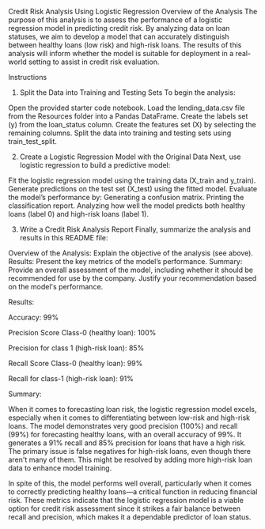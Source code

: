 Credit Risk Analysis Using Logistic Regression
Overview of the Analysis
The purpose of this analysis is to assess the performance of a logistic regression model in predicting credit risk. By analyzing data on loan statuses, we aim to develop a model that can accurately distinguish between healthy loans (low risk) and high-risk loans. The results of this analysis will inform whether the model is suitable for deployment in a real-world setting to assist in credit risk evaluation.

Instructions
1. Split the Data into Training and Testing Sets
To begin the analysis:

Open the provided starter code notebook.
Load the lending_data.csv file from the Resources folder into a Pandas DataFrame.
Create the labels set (y) from the loan_status column.
Create the features set (X) by selecting the remaining columns.
Split the data into training and testing sets using train_test_split.

2. Create a Logistic Regression Model with the Original Data
Next, use logistic regression to build a predictive model:

Fit the logistic regression model using the training data (X_train and y_train).
Generate predictions on the test set (X_test) using the fitted model.
Evaluate the model’s performance by:
Generating a confusion matrix.
Printing the classification report.
Analyzing how well the model predicts both healthy loans (label 0) and high-risk loans (label 1).

3. Write a Credit Risk Analysis Report
Finally, summarize the analysis and results in this README file:

Overview of the Analysis: Explain the objective of the analysis (see above).
Results: Present the key metrics of the model’s performance.
Summary: Provide an overall assessment of the model, including whether it should be recommended for use by the company. Justify your recommendation based on the model's performance.

Results:

Accuracy: 99%

Precision Score Class-0 (healthy loan): 100%

Precision for class 1 (high-risk loan): 85%

Recall Score Class-0 (healthy loan): 99%

Recall for class-1 (high-risk loan): 91%

Summary:

When it comes to forecasting loan risk, the logistic regression model excels, especially when it comes to differentiating between low-risk and high-risk loans. The model demonstrates very good precision (100%) and recall (99%) for forecasting healthy loans, with an overall accuracy of 99%. It generates a 91% recall and 85% precision for loans that have a high risk. The primary issue is false negatives for high-risk loans, even though there aren't many of them. This might be resolved by adding more high-risk loan data to enhance model training.

In spite of this, the model performs well overall, particularly when it comes to correctly predicting healthy loans—a critical function in reducing financial risk. These metrics indicate that the logistic regression model is a viable option for credit risk assessment since it strikes a fair balance between recall and precision, which makes it a dependable predictor of loan status.
